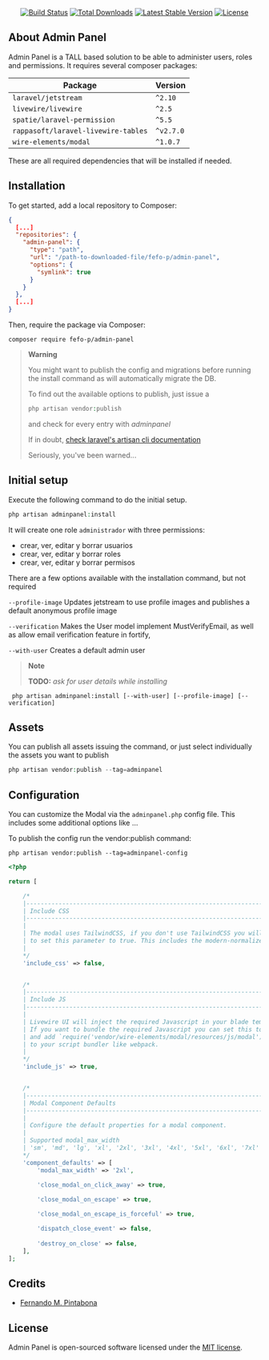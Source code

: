 <p align="center">
<a href="https://github.com/fefo-p/admin-panel/actions"><img src="https://github.com/fefo-p/admin-panel/workflows/Laravel/badge.svg" alt="Build Status"></a>
<a href="https://packagist.org/packages/fefo-p/admin-panel"><img src="https://img.shields.io/packagist/dt/fefo-p/admin-panel" alt="Total Downloads"></a>
<a href="https://packagist.org/packages/fefo-p/admin-panel"><img src="https://img.shields.io/packagist/v/fefo-p/admin-panel" alt="Latest Stable Version"></a>
<a href="https://packagist.org/packages/fefo-p/admin-panel"><img src="https://img.shields.io/packagist/l/fefo-p/admin-panel" alt="License"></a>
</p>

## About Admin Panel

Admin Panel is a TALL based solution to be able to administer users, roles and permissions. It requires several composer packages:

| Package                            | Version   |
|------------------------------------|-----------|
| `laravel/jetstream`                | `^2.10`   |
| `livewire/livewire`                | `^2.5`    |
| `spatie/laravel-permission`        | `^5.5`    |
| `rappasoft/laravel-livewire-tables`| `^v2.7.0` |
| `wire-elements/modal`              | `^1.0.7`  |

These are all required dependencies that will be installed if needed.

## Installation

To get started, add a local repository to Composer:

```json
{
  [...]
  "repositories": {
    "admin-panel": {
      "type": "path",
      "url": "/path-to-downloaded-file/fefo-p/admin-panel",
      "options": {
        "symlink": true
      }
    }
  },
  [...]
}
```

Then, require the package via Composer:

```
composer require fefo-p/admin-panel
```

> **Warning**
>
> You might want to publish the config and migrations before running the install command as will automatically migrate the DB.
>
> To find out the available options to publish, just issue a
> ```php
> php artisan vendor:publish
> ```
> and check for every entry with *adminpanel*
>
>If in doubt, [check laravel's artisan cli documentation](https://laravel.com/docs/9.x/artisan#options)
>
> Seriously, you've been warned...

## Initial setup

Execute the following command to do the initial setup.

```php
php artisan adminpanel:install
```

It will create one role `administrador` with three permissions:

- crear, ver, editar y borrar usuarios
- crear, ver, editar y borrar roles
- crear, ver, editar y borrar permisos

There are a few options available with the installation command, but not required

`--profile-image`
Updates jetstream to use profile images and publishes a default anonymous profile image

`--verification`
Makes the User model implement MustVerifyEmail, as well as allow email verification feature in fortify,

`--with-user`
Creates a default admin user<br>

> **Note**
>
> **TODO:**
> *ask for user details while installing*

```shell
 php artisan adminpanel:install [--with-user] [--profile-image] [--verification]
```

## Assets

You can publish all assets issuing the command, or just select individually the assets you want to publish

```php
php artisan vendor:publish --tag=adminpanel
```

## Configuration

You can customize the Modal via the `adminpanel.php` config file. This includes some additional options like ...

To publish the config run the vendor:publish command:

```shell
php artisan vendor:publish --tag=adminpanel-config
```

```php
<?php

return [

    /*
    |--------------------------------------------------------------------------
    | Include CSS
    |--------------------------------------------------------------------------
    |
    | The modal uses TailwindCSS, if you don't use TailwindCSS you will need
    | to set this parameter to true. This includes the modern-normalize css.
    |
    */
    'include_css' => false,


    /*
    |--------------------------------------------------------------------------
    | Include JS
    |--------------------------------------------------------------------------
    |
    | Livewire UI will inject the required Javascript in your blade template.
    | If you want to bundle the required Javascript you can set this to false
    | and add `require('vendor/wire-elements/modal/resources/js/modal');`
    | to your script bundler like webpack.
    |
    */
    'include_js' => true,


    /*
    |--------------------------------------------------------------------------
    | Modal Component Defaults
    |--------------------------------------------------------------------------
    |
    | Configure the default properties for a modal component.
    | 
    | Supported modal_max_width
    | 'sm', 'md', 'lg', 'xl', '2xl', '3xl', '4xl', '5xl', '6xl', '7xl'
    */
    'component_defaults' => [
        'modal_max_width' => '2xl',
        
        'close_modal_on_click_away' => true,

        'close_modal_on_escape' => true,

        'close_modal_on_escape_is_forceful' => true,

        'dispatch_close_event' => false,
        
        'destroy_on_close' => false,
    ],
];
```

## Credits

- [Fernando M. Pintabona](https://github.com/fefo-p)

## License
Admin Panel is open-sourced software licensed under the [MIT license](LICENSE.md).

